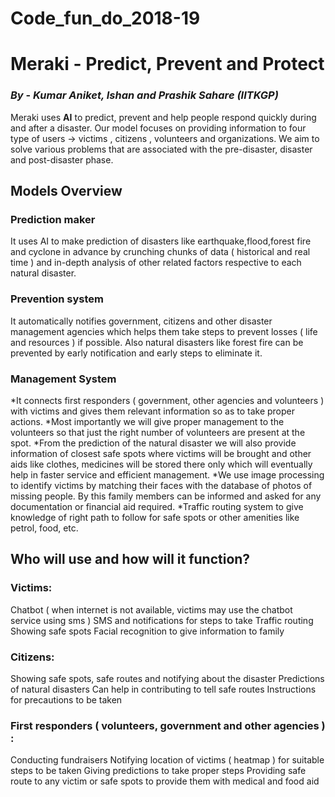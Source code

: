 # Code_fun_do_2018-19
# Meraki - Predict, Prevent and Protect

###                                        *By* - *Kumar Aniket, Ishan and Prashik Sahare (IITKGP)*

Meraki uses  **AI** to predict, prevent and help people respond quickly during and after a disaster. Our model focuses on providing information to four type of users -> victims , citizens , volunteers and organizations. We aim to solve various problems that are associated with the pre-disaster, disaster and post-disaster phase.
## Models Overview
### Prediction maker  
It uses AI to make prediction of  disasters like earthquake,flood,forest fire and cyclone in advance by crunching chunks of data ( historical and real time ) and in-depth analysis of other related factors respective to each natural disaster.
### Prevention system
It automatically notifies government, citizens and other disaster management agencies which helps them take steps to prevent losses ( life and resources ) if possible. Also natural disasters like forest fire can be prevented by early notification and early steps to eliminate it.
### Management System
*It connects first responders ( government, other agencies and volunteers ) with victims and gives them relevant information so as to take proper actions.
*Most importantly we will give proper management to the volunteers so that just the right number of volunteers are present at the spot.
*From the prediction of the natural disaster we will also provide information of closest safe spots where victims will be brought and other aids like clothes, medicines will be stored there only which will eventually help in faster service and efficient management.
*We use image processing to identify victims by matching their faces with the database of photos of missing people. By this family members can be informed and asked for any documentation or financial aid required.
*Traffic routing system to give knowledge of right path to follow for safe spots or other amenities like petrol, food, etc.
## Who will use and how will it function?
### Victims:
Chatbot ( when internet is not available, victims may use the chatbot service using sms )
SMS and notifications for steps to take
Traffic routing 
Showing safe spots
Facial recognition to give information to family 
### Citizens:
Showing safe spots, safe routes and notifying about the disaster
Predictions of natural disasters 
Can help in contributing to tell safe routes
Instructions for precautions to be taken
### First responders ( volunteers, government and other agencies ) :
Conducting fundraisers
Notifying location of victims ( heatmap ) for suitable steps to be taken
Giving predictions to take proper steps 
Providing safe route to any victim or safe spots to provide them with medical and food aid
